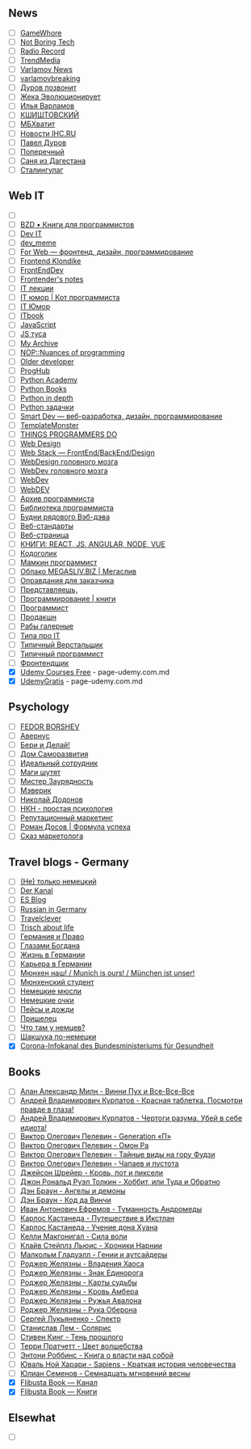 ## News

- [ ] [GameWhore](https://t.me/gamewhore/1)
- [ ] [Not Boring Tech](https://t.me/notboring_tech/1)
- [ ] [Radio Record](https://t.me/radiorecord/1)
- [ ] [TrendMedia](https://t.me/TrendMediaChannel/1)
- [ ] [Varlamov News](https://t.me/varlamov_news/1)
- [ ] [varlamovbreaking](https://t.me/varlamovbrkng/1)
- [ ] [Дуров позвонит](https://t.me/DurovTV/1)
- [ ] [Жека Эволюционирует](https://t.me/ono_tebya_sozhret/1)
- [ ] [Илья Варламов](https://t.me/varlamov/1)
- [ ] [КШИШТОВСКИЙ](https://t.me/kshishtovsky/1)
- [ ] [МБХватит](https://t.me/open_news/1)
- [ ] [Новости IHC.RU](https://t.me/ihc_ru/1)
- [ ] [Павел Дуров](https://t.me/durov_russia/1)
- [ ] [Поперечный](https://t.me/poperechnyi/1)
- [ ] [Саня из Дагестана](https://t.me/sanyaizdagestana/1)
- [ ] [Сталингулаг](https://t.me/stalin_gulag/1)

## Web IT

- [ ] [<Easy-Peasy Code/>](https://t.me/easypeasycode/1)
- [ ] [BZD • Книги для программистов](https://t.me/bzd_channel/1)
- [ ] [Dev IT](https://t.me/telegadev/1)
- [ ] [dev_meme](https://t.me/dev_meme/1)
- [ ] [For Web — фронтенд, дизайн, программирование](https://t.me/forwebdev/1)
- [ ] [Frontend Klondike](https://t.me/FrontendKlondike/1)
- [ ] [FrontEndDev](https://t.me/front_end_dev/1)
- [ ] [Frontender's notes](https://t.me/frontendnoteschannel/1)
- [ ] [IT лекции](https://t.me/itlecture/1)
- [ ] [IT юмор | Кот программиста](https://t.me/cat_prog/1)
- [ ] [IT Юмор](https://t.me/ithumor/1)
- [ ] [ITbook](https://t.me/ITbook_ru/1)
- [ ] [JavaScript](https://t.me/we_use_js/1)
- [ ] [JS туса](https://t.me/js_tusa/1)
- [ ] [My Archive](https://t.me/creative_archive/1)
- [ ] [NOP::Nuances of programming](https://t.me/nuancesprog/1)
- [ ] [Older developer](https://t.me/olddeveloper/1)
- [ ] [ProgHub](https://t.me/prog_hub/1)
- [ ] [Python Academy](https://t.me/python_academy/1)
- [ ] [Python Books](https://t.me/pythonbooks/1)
- [ ] [Python in depth](https://t.me/python_in_depth/1)
- [ ] [Python задачки](https://t.me/pythonquestions/1)
- [ ] [Smart Dev — веб-разработка, дизайн, программирование](https://t.me/smart_dev/1)
- [ ] [TemplateMonster](https://t.me/templatemonsterRU/1)
- [ ] [THINGS PROGRAMMERS DO](https://t.me/thingsprogrammersdo/1)
- [ ] [Web Design](https://t.me/webdesigndaily/1)
- [ ] [Web Stack — FrontEnd/BackEnd/Design](https://t.me/web_stack/1)
- [ ] [WebDesign головного мозга](https://t.me/brainwebdesign/1)
- [ ] [WebDev головного мозга](https://t.me/brainwebdev/1)
- [ ] [WebDev](https://t.me/web_dev_humor/1)
- [ ] [WebDEV](https://t.me/webb_dev/1)
- [ ] [Архив программиста](https://t.me/techrocksarchive/1)
- [ ] [Библиотека программиста](https://t.me/proglibrary/1)
- [ ] [Будни рядового Вэб-дэва](https://t.me/vebdev/1)
- [ ] [Веб-стандарты](https://t.me/webstandards_ru/1)
- [ ] [Веб-страница](https://t.me/tproger_web/1)
- [ ] [КНИГИ: REACT, JS, ANGULAR, NODE, VUE](https://t.me/frontbooks/1)
- [ ] [Кодоголик](https://t.me/kodogolik/1)
- [ ] [Мамкин программист](https://t.me/mamprog/1)
- [ ] [Облако MEGASLIV.BIZ | Мегаслив](https://t.me/cloudcourse/1)
- [ ] [Оправдания для заказчика](https://t.me/c/1261102195/1)
- [ ] [Представляешь,](https://t.me/your_tech/1)
- [ ] [Программирование | книги](https://t.me/it_boooks/1)
- [ ] [Программист](https://t.me/progeri/1)
- [ ] [Продакшн](https://t.me/prod_one/1)
- [ ] [Рабы галерные](https://t.me/rabynagalerah/1)
- [ ] [Типа про IT](https://t.me/tipaproit/1)
- [ ] [Типичный Верстальщик](https://t.me/tpverstak/1)
- [ ] [Типичный программист](https://t.me/tproger_official/1)
- [ ] [Фронтендщик](https://t.me/frontendshik/1)
- [x] [Udemy Courses Free](https://t.me/udemycoursesfree/1066) - page-udemy.com.md
- [x] [UdemyGratis](https://t.me/UdemyGratis/18690) - page-udemy.com.md

## Psychology

- [ ] [FEDOR BORSHEV](https://t.me/pmdaily/1)
- [ ] [Авернус](https://t.me/avernuslab/1)
- [ ] [Бери и Делай!](https://t.me/energia_uspexa/1)
- [ ] [Дом Саморазвития](https://t.me/domsamorazvitiya/1)
- [ ] [Идеальный сотрудник](https://t.me/russiaHH/1)
- [ ] [Маги шутят](https://t.me/bash_mag/1)
- [ ] [Мистер Заурядность](https://t.me/mrzauryadnost/1)
- [ ] [Мэверик](https://t.me/freeman365/1)
- [ ] [Николай Додонов](https://t.me/n_dodonov/1)
- [ ] [НКН - простая психология](https://t.me/nkn_psi/1)
- [ ] [Репутационный маркетинг](https://t.me/GetFeedback/1)
- [ ] [Роман Досов | Формула успеха](https://t.me/romandosov_blog/1)
- [ ] [Сказ маркетолога](https://t.me/moj_marketing/1)

## Travel blogs - Germany

- [ ] [(Не) только немецкий](https://t.me/nichtnurdeutsch/1)
- [ ] [Der Kanal](https://t.me/austriakanal/1)
- [ ] [ES Blog](https://t.me/es_blog/1)
- [ ] [Russian in Germany](https://t.me/survival_bias/1)
- [ ] [Travelclever](https://t.me/travelclever/1)
- [ ] [Trisch about life](https://t.me/trischme/1)
- [ ] [Германия и Право](https://t.me/gratis_recht/1)
- [ ] [Глазами Богдана](https://t.me/bogdandevisu/1)
- [ ] [Жизнь в Германии](https://t.me/lifegermany/1)
- [ ] [Карьера в Германии](https://t.me/ingermany/1)
- [ ] [Мюнхен наш! / Munich is ours! / München ist unser!](https://t.me/munichIsOur/1)
- [ ] [Мюнхенский студент](https://t.me/munich_student/1)
- [ ] [Немецкие мюсли](https://t.me/nemusli/1)
- [ ] [Немецкие очки](https://t.me/z_u_z_ru/1)
- [ ] [Пейсы и дожди](https://t.me/pasesandsand/1)
- [ ] [Пришелец](https://t.me/rusdeutschland/1)
- [ ] [Что там у немцев?](https://t.me/dwrussian/1)
- [ ] [Шакшука по-немецки](https://t.me/shakshuka_de/1)
- [x] [Corona-Infokanal des Bundesministeriums für Gesundheit](https://t.me/corona_infokanal_bmg/1)

## Books

- [ ] [Алан Александр Милн - Винни Пух и Все-Все-Все](https://t.me/c/1493255616/1)
- [ ] [Андрей Владимирович Курпатов - Красная таблетка. Посмотри правде в глаза!](https://t.me/c/1105202916/1)
- [ ] [Андрей Владимирович Курпатов - Чертоги разума. Убей в себе идиота!](https://t.me/c/1277074666/1)
- [ ] [Виктор Олегович Пелевин - Generation «П»](https://t.me/c/1438027674/1)
- [ ] [Виктор Олегович Пелевин - Омон Ра](https://t.me/c/1201276477/1)
- [ ] [Виктор Олегович Пелевин - Тайные виды на гору Фудзи](https://t.me/c/1227578371/1)
- [ ] [Виктор Олегович Пелевин - Чапаев и пустота](https://t.me/c/1204029650/1)
- [ ] [Джейсон Шрейер - Кровь, пот и пиксели](https://t.me/c/1421004076/1)
- [ ] [Джон Рональд Руэл Толкин - Хоббит, или Туда и Обратно](https://t.me/c/1250864571/1)
- [ ] [Дэн Браун - Ангелы и демоны](https://t.me/c/1315880212/1)
- [ ] [Дэн Браун - Код да Винчи](https://t.me/c/1195748476/1)
- [ ] [Иван Антонович Ефремов - Туманность Андромеды](https://t.me/c/1466057881/1)
- [ ] [Карлос Кастанеда - Путешествие в Икстлан](https://t.me/c/1491064396/1)
- [ ] [Карлос Кастанеда - Учение дона Хуана](https://t.me/c/1158405916/1)
- [ ] [Келли Макгонигал - Сила воли](https://t.me/c/1135056569/1)
- [ ] [Клайв Стейплз Льюис - Хроники Нарнии](https://t.me/c/1193968224/1)
- [ ] [Малкольм Гладуэлл - Гении и аутсайдеры](https://t.me/c/1352253728/1)
- [ ] [Роджер Желязны - Владения Хаоса](https://t.me/c/1427163782/1)
- [ ] [Роджер Желязны - Знак Единорога](https://t.me/c/1379816736/1)
- [ ] [Роджер Желязны - Карты судьбы](https://t.me/c/1338235810/1)
- [ ] [Роджер Желязны - Кровь Амбера](https://t.me/c/1246053930/1)
- [ ] [Роджер Желязны - Ружья Авалона](https://t.me/c/1250918951/1)
- [ ] [Роджер Желязны - Рука Оберона](https://t.me/c/1394956150/1)
- [ ] [Сергей Лукьяненко - Спектр](https://t.me/c/1239602847/1)
- [ ] [Станислав Лем - Солярис](https://t.me/c/1199327752/1)
- [ ] [Стивен Кинг - Тень прошлого](https://t.me/c/1401810030/1)
- [ ] [Терри Пратчетт - Цвет волшебства](https://t.me/c/1493223814/1)
- [ ] [Энтони Роббинс - Книга о власти над собой](https://t.me/c/1369250408/1)
- [ ] [Юваль Ной Харари - Sapiens - Краткая история человечества](https://t.me/c/1368748858/1)
- [ ] [Юлиан Семенов - Семнадцать мгновений весны](https://t.me/c/1177111504/1)
- [x] [Flibusta Book — Канал](https://t.me/flibustafreebook/1)
- [x] [Flibusta Book — Книги](https://t.me/flibustafreebookbot)

## Elsewhat

- [ ] []()
